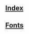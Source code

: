 ## [Index](https://github.com/IIKUYY/CSS/tree/main/index.md)
## [Fonts](https://github.com/IIKUYY/CSS/tree/main/Chapter5/Ch5.md)